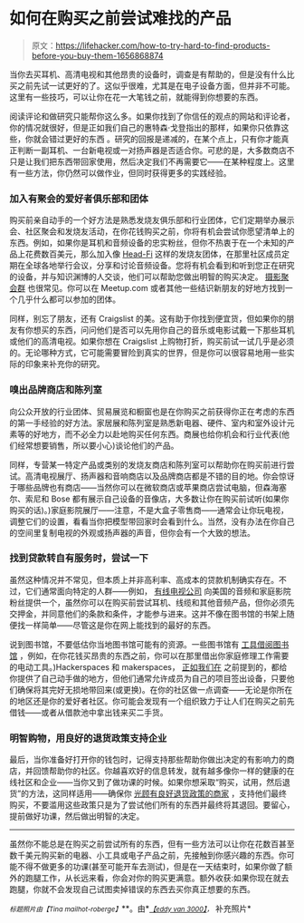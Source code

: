# 如何在购买之前尝试难找的产品

> 原文：<https://lifehacker.com/how-to-try-hard-to-find-products-before-you-buy-them-1656868874>

当你去买耳机、高清电视和其他昂贵的设备时，调查是有帮助的，但是没有什么比买之前先试一试更好的了。这似乎很难，尤其是在电子设备方面，但并非不可能。这里有一些技巧，可以让你在花一大笔钱之前，就能得到你想要的东西。



阅读评论和做研究只能帮你这么多。如果你找到了你信任的观点的网站和评论者，你的情况就很好，但是正如我们自己的惠特森·戈登指出的那样，如果你只依靠这些，你就会错过更好的东西 。研究的回报是递减的，在某个点上，只有你才能真正判断一副耳机、一台新电视或一对扬声器是否适合你。可悲的是，大多数商店不只是让我们把东西带回家使用，然后决定我们不再需要它——在某种程度上。这里有一些方法，你仍然可以做作业，但同时获得更多的实践经验。

### 加入有聚会的爱好者俱乐部和团体

购买前亲自动手的一个好方法是熟悉发烧友俱乐部和行业团体，它们定期举办展示会、社区聚会和发烧友活动，在你花钱购买之前，你将有机会尝试你愿望清单上的东西。例如，如果你是耳机和音频设备的忠实粉丝，但你不热衷于在一个未知的产品上花费数百美元，那么加入像 [Head-Fi](http://head-fi.org/) 这样的发烧友团体，在那里社区成员定期在全球各地举行会议，分享和讨论音频设备。您将有机会看到和听到您正在研究的设备，并与知识渊博的人交谈，他们可以帮助您做出明智的购买决定。 [摄影聚会群](http://photo.meetup.com/h9F9iBA&bvm=bv.79189006,d.aWw) 也很常见。你可以在 Meetup.com 或者其他一些结识新朋友的好地方找到一个几乎什么都可以参加的团体。

同样，别忘了朋友，还有 Craigslist 的美。这有助于你找到便宜货，但如果你的朋友有你想买的东西，问问他们是否可以先用你自己的音乐或电影试戴一下那些耳机或他们的高清电视。如果你想在 Craigslist 上购物打折，购买前试一试几乎是必须的。无论哪种方式，它可能需要冒险到真实的世界，但是你可以很容易地用一些实际的印象来补充你的研究。

### 嗅出品牌商店和陈列室

向公众开放的行业团体、贸易展览和橱窗也是在你购买之前获得你正在考虑的东西的第一手经验的好方法。家居展和陈列室是熟悉新电器、硬件、室内和室外设计元素等的好地方，而不必全力以赴地购买任何东西。商展也给你机会和行业代表(他们经常想要销售，所以要小心)谈论他们的产品。

同样，专营某一特定产品或类别的发烧友商店和陈列室可以帮助你在购买前进行尝试。高清电视展厅、扬声器和音响商店以及品牌商店都是不错的目的地。你会惊讶于哪些品牌也有商店——当然你可以在微软商店或苹果商店尝试电脑，但森海塞尔、索尼和 Bose 都有展示自己设备的音像店，大多数让你在购买前试听(如果你购买的话)。)家庭影院展厅——注意，不是大盒子零售商——通常会让你玩电视，调整它们的设置，看看当你把模型带回家时会看到什么。当然，没有办法在你自己的空间里复制电视的外观或扬声器的声音，但你会有一个大致的想法。

### 找到贷款转自有服务时，尝试一下

虽然这种情况并不常见，但本质上并非高利率、高成本的贷款机制确实存在。不过，它们通常面向特定的人群——例如， [有线电视公司](http://www.thecableco.com/default.aspx) 向美国的音频和家庭影院粉丝提供一个，虽然你可以在购买前尝试耳机、线缆和其他音频产品，但你必须先交押金，并同意他们的条款和条件，才能参与进来。这并不像在图书馆的书架上随便找一样简单——尽管这是你在网上能找到的最好的东西。

说到图书馆，不要低估你当地图书馆可能有的资源。一些图书馆有 [工具借阅图书馆](http://www.berkeleypubliclibrary.org/locations/tool-lending-library) ，例如，在你花钱买昂贵的东西之前，你可以在那里借出你家庭修理工作需要的电动工具。)Hackerspaces 和 makerspaces， [正如我们在](https://lifehacker.com/how-to-find-and-get-involved-with-a-hackerspace-in-your-5912598) 之前提到的，都给你提供了自己动手做的地方，但他们通常允许成员为自己的项目签出设备，只要他们确保将其完好无损地带回来(或更换)。在你的社区做一点调查——无论是你所在的地区还是你的爱好者社区。你可能会发现有一个组织致力于让人们在购买之前先借钱——或者从借款池中拿出钱来买二手货。

### 明智购物，用良好的退货政策支持企业

最后，当你准备好打开你的钱包时，记得支持那些帮助你做出决定的有影响力的商店，并回馈帮助你的社区。你越喜欢好的信息转发，就有越多像你一样的健康的在线社区和企业——当你又到了做功课的时候。如果你想采取“购买，试用，然后退货”的方法，这同样适用——确保你 [光顾有良好退货政策的商家](https://lifehacker.com/the-best-and-worst-places-to-buy-anything-when-you-need-30804002) ，支持他们最终购买，不要滥用这些政策只是为了尝试他们所有的东西并最终将其退回。要留心，提前做好功课，然后做出明智的决定。

* * *

虽然你不能总是在购买之前尝试所有的东西，但有一些方法可以让你在花数百甚至数千美元购买新的电器、小工具或电子产品之前，先接触到你感兴趣的东西。你可能不得不做更多的功课(甚至可能开车去测试)，但是在一天结束时，如果你做了额外的跑腿工作，从长远来看，你会对你的购买更满意。额外收获:如果你现在就去跑腿，你就不会发现自己试图卖掉错误的东西去买你真正想要的东西。

<small>*标题照片由*</small><small>*【Tina mailhot-roberge】*</small>**。由*[<small>*【eddy van 3000】*</small>](https://www.flickr.com/photos/e3000/3124048543/)<small>*，*</small> 补充照片*